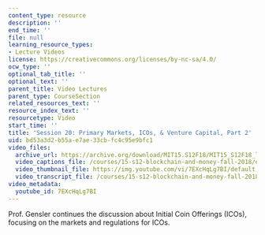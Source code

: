 ```yaml
---
content_type: resource
description: ''
end_time: ''
file: null
learning_resource_types:
- Lecture Videos
license: https://creativecommons.org/licenses/by-nc-sa/4.0/
ocw_type: ''
optional_tab_title: ''
optional_text: ''
parent_title: Video Lectures
parent_type: CourseSection
related_resources_text: ''
resource_index_text: ''
resourcetype: Video
start_time: ''
title: 'Session 20: Primary Markets, ICOs, & Venture Capital, Part 2'
uid: bd53a3d2-b55a-e7ae-33cb-fc4c95e9bfc1
video_files:
  archive_url: https://archive.org/download/MIT15.S12F18/MIT15_S12F18_lec20_300k.mp4
  video_captions_file: /courses/15-s12-blockchain-and-money-fall-2018/e005ac7e47a45802bf61ab57b9bacfe7_7EXcHqLg7BI.vtt
  video_thumbnail_file: https://img.youtube.com/vi/7EXcHqLg7BI/default.jpg
  video_transcript_file: /courses/15-s12-blockchain-and-money-fall-2018/8db830650d24c30dcc3266c4cb31e9ea_7EXcHqLg7BI.pdf
video_metadata:
  youtube_id: 7EXcHqLg7BI
---
```


Prof. Gensler continues the discussion about Initial Coin Offerings (ICOs), focusing on the markets and regulations for ICOs.

